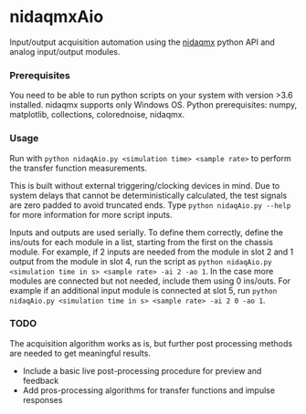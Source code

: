 # nidaqmxAio 

Input/output acquisition automation using the [nidaqmx](https://github.com/ni/nidaqmx-python) python API and analog input/output modules.

### Prerequisites

You need to be able to run python scripts on your system with version >3.6 installed. nidaqmx supports only Windows OS.
Python prerequisites: numpy, matplotlib, collections, colorednoise, nidaqmx.

### Usage

Run with `python nidaqAio.py <simulation time> <sample rate>` to perform the transfer function measurements. 

This is built without external triggering/clocking devices in mind. Due to system delays that cannot be deterministically calculated, the test signals are zero padded to avoid truncated ends. Type `python nidaqAio.py --help` for more information for more script inputs. 

Inputs and outputs are used serially. To define them correctly, define the ins/outs for each module in a list, starting from the first on the chassis module. For example, if 2 inputs are needed from the module in slot 2 and 1 output from the module in slot 4, run the script as `python nidaqAio.py <simulation time in s> <sample rate> -ai 2 -ao 1`. In the case more modules are connected but not needed, include them using 0 ins/outs. For example if an additional input module is connected at slot 5, run  `python nidaqAio.py <simulation time in s> <sample rate> -ai 2 0 -ao 1`.

### TODO
The acquisition algorithm works as is, but further post processing methods are needed to get meaningful results.

* Include a basic live post-processing procedure for preview and feedback
* Add pros-processing algorithms for transfer functions and impulse responses
